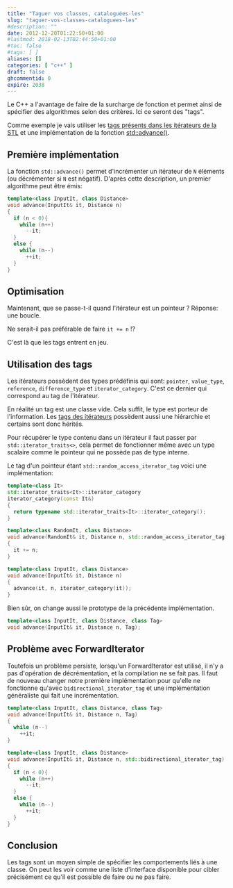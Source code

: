 ```yaml
---
title: "Taguer vos classes, cataloguées-les"
slug: "taguer-vos-classes-cataloguees-les"
#description: ""
date: 2012-12-20T01:22:50+01:00
#lastmod: 2018-02-13T02:44:50+01:00
#toc: false
#tags: [ ]
aliases: []
categories: [ "c++" ]
draft: false
ghcommentid: 0
expire: 2038
---
```


Le C++ a l'avantage de faire de la surcharge de fonction et permet ainsi de spécifier des algorithmes selon des critères. Ici ce seront des "tags".

Comme exemple je vais utiliser les [tags présents dans les itérateurs de la STL](http://en.cppreference.com/w/cpp/iterator) et une implémentation de la fonction [std::advance()](http://en.cppreference.com/w/cpp/iterator/advance).

## Première implémentation

La fonction `std::advance()` permet d'incrémenter un itérateur de `N` éléments (ou décrémenter si `N` est négatif). D'après cette description, un premier algorithme peut être émis:

```cpp
template<class InputIt, class Distance>
void advance(InputIt& it, Distance n)
{
  if (n < 0){
    while (n++)
      --it;
  }
  else {
    while (n--)
      ++it;
  }
}
```


## Optimisation

Maintenant, que se passe-t-il quand l'itérateur est un pointeur ? Réponse: une boucle.

Ne serait-il pas préférable de faire `it += n` !?

C'est là que les tags entrent en jeu.


## Utilisation des tags

Les itérateurs possèdent des types prédéfinis qui sont: `pointer`, `value_type`, `reference`, `difference_type` et `iterator_category`. C'est ce dernier qui correspond au tag de l'itérateur.

En réalité un tag est une classe vide. Cela suffit, le type est porteur de l'information. Les [tags des itérateurs](http://en.cppreference.com/w/cpp/iterator/iterator_tags) possèdent aussi une hiérarchie et certains sont donc hérités.

Pour récupérer le type contenu dans un itérateur il faut passer par `std::iterator_traits<>`, cela permet de fonctionner même avec un type scalaire comme le pointeur qui ne possède pas de type interne.

Le tag d'un pointeur étant `std::random_access_iterator_tag` voici une implémentation:

```cpp
template<class It>
std::iterator_traits<It>::iterator_category
iterator_category(const It&)
{
  return typename std::iterator_traits<It>::iterator_category();
}

template<class RandomIt, class Distance>
void advance(RandomIt& it, Distance n, std::random_access_iterator_tag)
{
  it += n;
}

template<class InputIt, class Distance>
void advance(InputIt& it, Distance n)
{
  advance(it, n, iterator_category(it));
}
```

Bien sûr, on change aussi le prototype de la précédente implémentation.

```cpp
template<class InputIt, class Distance, class Tag>
void advance(InputIt& it, Distance n, Tag);
```

## Problème avec ForwardIterator

Toutefois un problème persiste, lorsqu'un ForwardIterator est utilisé, il n'y a pas d'opération de décrémentation, et la compilation ne se fait pas. Il faut de nouveau changer notre première implémentation pour qu'elle ne fonctionne qu'avec `bidirectional_iterator_tag` et une implémentation généraliste qui fait une incrémentation.

```cpp
template<class InputIt, class Distance, class Tag>
void advance(InputIt& it, Distance n, Tag)
{
  while (n--)
    ++it;
}

template<class InputIt, class Distance>
void advance(InputIt& it, Distance n, std::bidirectional_iterator_tag)
{
  if (n < 0){
    while (n++)
      --it;
  }
  else {
    while (n--)
      ++it;
  }
}
```

## Conclusion

Les tags sont un moyen simple de spécifier les comportements liés à une classe. On peut les voir comme une liste d'interface disponible pour cibler précisément ce qu'il est possible de faire ou ne pas faire.
